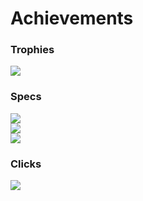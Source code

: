 # Achievements

### Trophies
![](https://github-profile-trophy.vercel.app/?username=magnetrwn&theme=discord&no-frame=true&no-bg=false&margin-w=4)

### Specs
![](https://github-readme-stats.vercel.app/api?username=magnetrwn&theme=react&hide_border=true&include_all_commits=false&count_private=false)<br/>
![](https://github-readme-streak-stats.herokuapp.com/?user=magnetrwn&theme=react&hide_border=true)<br/>
![](https://github-readme-stats.vercel.app/api/top-langs/?username=magnetrwn&theme=react&hide_border=true&include_all_commits=false&count_private=false&layout=compact)

### Clicks
[![](https://visitcount.itsvg.in/api?id=magnetrwn&icon=3&color=6)](https://visitcount.itsvg.in)

<!-- Proudly created with GPRM ( https://gprm.itsvg.in ) -->
